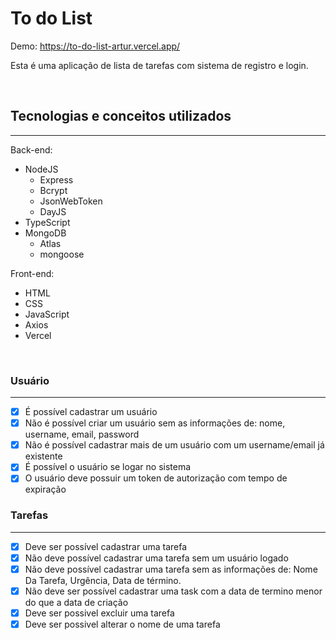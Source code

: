 # To do List

Demo: https://to-do-list-artur.vercel.app/

Esta é uma aplicação de lista de tarefas com sistema de registro e login.

<br>

## Tecnologias e conceitos utilizados

---

Back-end:

- NodeJS
  - Express
  - Bcrypt
  - JsonWebToken
  - DayJS
- TypeScript
- MongoDB
  - Atlas
  - mongoose

Front-end:

- HTML
- CSS
- JavaScript
- Axios
- Vercel

<br>

### Usuário

---

- [x] É possível cadastrar um usuário
- [x] Não é possível criar um usuário sem as informações de: nome, username, email, password
- [x] Não é possível cadastrar mais de um usuário com um username/email já existente
- [x] É possível o usuário se logar no sistema
- [x] O usuário deve possuir um token de autorização com tempo de expiração

### Tarefas

---

- [x] Deve ser possível cadastrar uma tarefa
- [x] Não deve possível cadastrar uma tarefa sem um usuário logado
- [x] Não deve possível cadastrar uma tarefa sem as informações de: Nome Da Tarefa, Urgência, Data de término.
- [x] Não deve ser possível cadastrar uma task com a data de termino menor do que a data de criação
- [x] Deve ser possivel excluir uma tarefa
- [x] Deve ser possivel alterar o nome de uma tarefa
